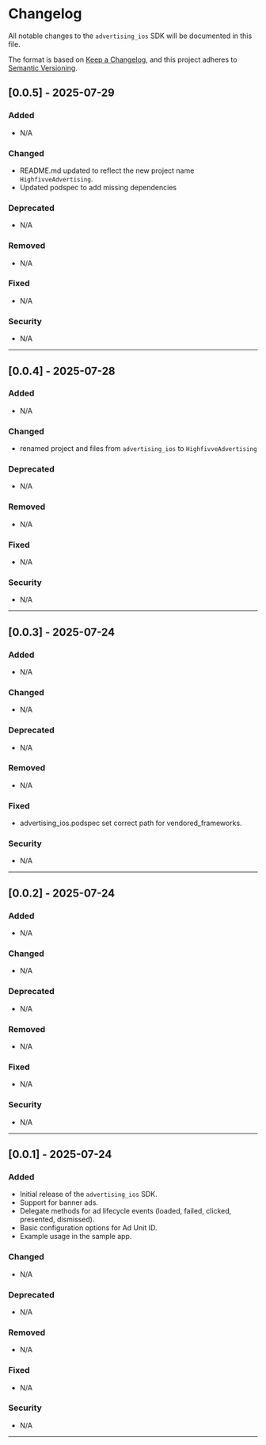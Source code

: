 # Changelog

All notable changes to the `advertising_ios` SDK will be documented in this file.

The format is based on [Keep a Changelog](https://keepachangelog.com/en/1.0.0/),
and this project adheres to [Semantic Versioning](https://semver.org/spec/v2.0.0.html).

## [0.0.5] - 2025-07-29

### Added

- N/A

### Changed

- README.md updated to reflect the new project name `HighfivveAdvertising`.
- Updated podspec to add missing dependencies

### Deprecated

- N/A

### Removed

- N/A

### Fixed

- N/A

### Security

- N/A

---

## [0.0.4] - 2025-07-28

### Added

- N/A

### Changed

- renamed project and files from `advertising_ios` to `HighfivveAdvertising`

### Deprecated

- N/A

### Removed

- N/A

### Fixed

- N/A

### Security

- N/A

---

## [0.0.3] - 2025-07-24

### Added

- N/A

### Changed

- N/A

### Deprecated

- N/A

### Removed

- N/A

### Fixed

- advertising_ios.podspec set correct path for vendored_frameworks.

### Security

- N/A

---

## [0.0.2] - 2025-07-24

### Added

- N/A

### Changed

- N/A

### Deprecated

- N/A

### Removed

- N/A

### Fixed

- N/A

### Security

- N/A

---

## [0.0.1] - 2025-07-24

### Added

- Initial release of the `advertising_ios` SDK.
- Support for banner ads.
- Delegate methods for ad lifecycle events (loaded, failed, clicked, presented, dismissed).
- Basic configuration options for Ad Unit ID.
- Example usage in the sample app.

### Changed

- N/A

### Deprecated

- N/A

### Removed

- N/A

### Fixed

- N/A

### Security

- N/A

---